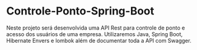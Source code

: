 # Controle-Ponto-Spring-Boot
Neste projeto será  desenvolvida uma API Rest para controle de ponto e acesso dos usuários de uma empresa. Utilizaremos Java, Spring Boot, Hibernate Envers e lombok além de documentar toda a API com Swagger.
